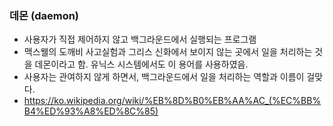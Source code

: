 ### 데몬 (daemon)
- 사용자가 직접 제어하지 않고 백그라운드에서 실행되는 프로그램
- 맥스웰의 도깨비 사고실험과 그리스 신화에서 보이지 않는 곳에서 일을 처리하는 것을 데몬이라고 함. 유닉스 시스템에서도 이 용어를 사용하였음. 
- 사용자는 관여하지 않게 하면서, 백그라운드에서 일을 처리하는 역할과 이름이 걸맞다. 
- https://ko.wikipedia.org/wiki/%EB%8D%B0%EB%AA%AC_(%EC%BB%B4%ED%93%A8%ED%8C%85)